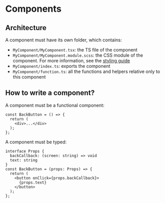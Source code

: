 # Components

## Architecture

A component must have its own folder, which contains:
- `MyComponent/MyComponent.tsx`: the TS file of the component
- `MyComponent/MyComponent.module.scss`: the CSS module of the component. For more information, see the [styling guide](./styling.md)
- `MyComponent/index.ts`: exports the component
- `MyComponent/function.ts`: all the functions and helpers relative only to this component

## How to write a component?

A component must be a functional component:
```tsx
const BackButton = () => {
  return (
    <div>...</div>
  );
};
```

A component must be typed:
```tsx
interface Props {
  backCallback: (screen: string) => void
  text: string
}
const BackButton = (props: Props) => {
  return (
    <button onClick={props.backCallback}>
      {props.text}
    </button>
  );
};
```
